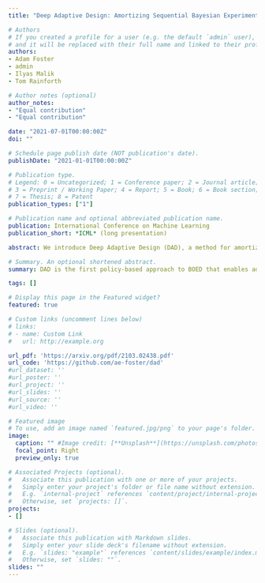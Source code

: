 ```yaml
---
title: "Deep Adaptive Design: Amortizing Sequential Bayesian Experimental Design"

# Authors
# If you created a profile for a user (e.g. the default `admin` user), write the username (folder name) here
# and it will be replaced with their full name and linked to their profile.
authors:
- Adam Foster
- admin
- Ilyas Malik
- Tom Rainforth

# Author notes (optional)
author_notes:
- "Equal contribution"
- "Equal contribution"

date: "2021-07-01T00:00:00Z"
doi: ""

# Schedule page publish date (NOT publication's date).
publishDate: "2021-01-01T00:00:00Z"

# Publication type.
# Legend: 0 = Uncategorized; 1 = Conference paper; 2 = Journal article;
# 3 = Preprint / Working Paper; 4 = Report; 5 = Book; 6 = Book section;
# 7 = Thesis; 8 = Patent
publication_types: ["1"]

# Publication name and optional abbreviated publication name.
publication: International Conference on Machine Learning
publication_short: *ICML* (long presentation)

abstract: We introduce Deep Adaptive Design (DAD), a method for amortizing the cost of adaptive Bayesian experimental design that allows experiments to be run in real-time. Traditional sequential Bayesian optimal experimental design approaches require substantial computation at each stage of the experiment. This makes them un- suitable for most real-world applications, where decisions must typically be made quickly. DAD addresses this restriction by learning an amortized design network upfront and then using this to rapidly run (multiple) adaptive experiments at deployment time. This network represents a design policy which takes as input the data from previous steps, and outputs the next design using a single forward pass; these design decisions can be made in milliseconds during the live experiment. To train the network, we introduce contrastive in- formation bounds that are suitable objectives for the sequential setting, and propose a customized network architecture that exploits key symmetries. We demonstrate that DAD successfully amortizes the process of experimental design, outperforming alternative strategies on a number of problems.

# Summary. An optional shortened abstract.
summary: DAD is the first policy-based approach to BOED that enables adaptive experiments to be performed in real-time.

tags: []

# Display this page in the Featured widget?
featured: true

# Custom links (uncomment lines below)
# links:
# - name: Custom Link
#   url: http://example.org

url_pdf: 'https://arxiv.org/pdf/2103.02438.pdf'
url_code: 'https://github.com/ae-foster/dad'
#url_dataset: ''
#url_poster: ''
#url_project: ''
#url_slides: ''
#url_source: ''
#url_video: ''

# Featured image
# To use, add an image named `featured.jpg/png` to your page's folder.
image:
  caption: "" #Image credit: [**Unsplash**](https://unsplash.com/photos/pLCdAaMFLTE)
  focal_point: Right
  preview_only: true

# Associated Projects (optional).
#   Associate this publication with one or more of your projects.
#   Simply enter your project's folder or file name without extension.
#   E.g. `internal-project` references `content/project/internal-project/index.md`.
#   Otherwise, set `projects: []`.
projects:
- []

# Slides (optional).
#   Associate this publication with Markdown slides.
#   Simply enter your slide deck's filename without extension.
#   E.g. `slides: "example"` references `content/slides/example/index.md`.
#   Otherwise, set `slides: ""`.
slides: ""
---
```

